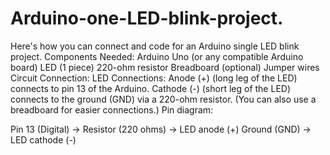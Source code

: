 # Arduino-one-LED-blink-project.
Here's how you can connect and code for an Arduino single  LED blink project.
Components Needed:
Arduino Uno (or any compatible Arduino board)
LED (1 piece)
220-ohm resistor
Breadboard (optional)
Jumper wires
Circuit Connection:
LED Connections:
Anode (+) (long leg of the LED) connects to pin 13 of the Arduino.
Cathode (-) (short leg of the LED) connects to the ground (GND) via a 220-ohm resistor.
(You can also use a breadboard for easier connections.)
Pin diagram:

Pin 13 (Digital) -> Resistor (220 ohms) -> LED anode (+)
Ground (GND) -> LED cathode (-)

